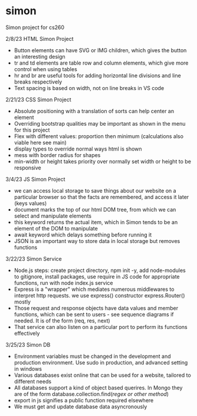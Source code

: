 # simon
Simon project for cs260

2/8/23 HTML Simon Project
- Button elements can have SVG or IMG children, which gives the button an interesting design
- tr and td elements are table row and column elements, which give more control when using tables
- hr and br are useful tools for adding horizontal line divisions and line breaks respectively
- Text spacing is based on width, not on line breaks in VS code

2/21/23 CSS Simon Project
- Absolute positioning with a translation of sorts can help center an element
- Overriding bootstrap qualities may be important as shown in the menu for this project
- Flex with different values: proportion then minimum (calculations also viable here see main)
- display types to override normal ways html is shown
- mess with border radius for shapes
- min-width or height takes priority over normally set width or height to be responsive

3/4/23 JS Simon Project
- we can access local storage to save things about our website on a particular browser so that the facts are remembered, and access it later (keys values)
- document marks the top of our html DOM tree, from which we can select and manipulate elements
- this keyword returns the actual item, which in Simon tends to be an element of the DOM to manipulate
- await keyword which delays something before running it
- JSON is an important way to store data in local storage but removes functions

3/22/23 Simon Service
- Node.js steps: create project directory, npm init -y, add node-modules to gitignore, install packages, use require in JS code for appropriate functions, run with node index.js service
- Express is a "wrapper" which mediates numerous middlewares to interpret http requests. we use express() constructor express.Router() mostly
- Those request and response objects have data values and member functions, which can be sent to users - see sequence diagrams if needed. It is of the form (req, res, next)
- That service can also listen on a particular port to perform its functions effectively

3/25/23 Simon DB
- Environment variables must be changed in the development and production environment. Use sudo in production, and advanced setting in windows
- Various databases exist online that can be used for a website, tailored to different needs
- All databases support a kind of object based querires. In Mongo they are of the form database.collection.find(*regex or other method*)
- export in js signifies a public function required elsewhere
- We must get and update database data asyncronously 

